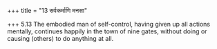 +++
title = "13 सर्वकर्माणि मनसा"

+++
5.13 The embodied man of self-control, having given up all actions
mentally, continues happily in the town of nine gates, without doing or
causing (others) to do anything at all.
